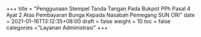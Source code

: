 +++
title = "Penggunaan Stempel Tanda Tangan Pada Bukpot PPh Pasal 4 Ayat 2 Atas Pembayaran Bunga Kepada Nasabah Pemegang SUN ORI"
date = 2021-01-16T13:12:35+08:00
draft = false
weight = 10
toc = false
categories ="Layanan Administrasi"
+++